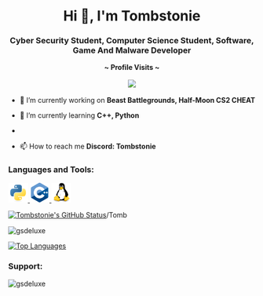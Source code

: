 <h1 align="center">Hi 👋, I'm Tombstonie</h1>
<h3 align="center">Cyber Security Student, Computer Science Student, Software, Game And Malware Developer</h3>

<p align="center">
  <b>~ Profile Visits ~</b><br><br>
  <img src="https://profile-counter.glitch.me/GsDeluxe/count.svg" />
</p>



- 🔭 I’m currently working on **Beast Battlegrounds, Half-Moon CS2 CHEAT**

- 🌱 I’m currently learning **C++, Python**
- 
- 📫 How to reach me **Discord: Tombstonie**

<p align="center">
</p>

<h3 align="left">Languages and Tools:</h3>
<p align="left"> <a href="https://www.python.org" target="_blank" rel="noreferrer"> <img src="https://raw.githubusercontent.com/devicons/devicon/master/icons/python/python-original.svg" alt="python" width="40" height="40"/> </a><a href="https://www.w3schools.com/cpp/" target="_blank" rel="noreferrer"> <img src="https://raw.githubusercontent.com/devicons/devicon/master/icons/cplusplus/cplusplus-original.svg" alt="cplusplus" width="40" height="40"/> </a> <a href="https://www.linux.org/" target="_blank" rel="noreferrer"> <img src="https://raw.githubusercontent.com/devicons/devicon/master/icons/linux/linux-original.svg" alt="linux" width="40" height="40"/> </p> </p>

[![Tombstonie's GitHub Status](https://github-readme-stats.vercel.app/api?username=gsdeluxe&show_icons=true&theme=midnight-purple)](https://github.comeluxe)/Tomb

<p><img align="center" src="https://github-readme-streak-stats.herokuapp.com/?user=gsdeluxe&theme=midnight-purple" alt="gsdeluxe" /></p>

[![Top Languages](https://github-readme-stats.vercel.app/api/top-langs/?username=gsdeluxe&layout=compact&theme=midnight-purple)](https://github.com/GsDeluxe)

<p align="center">
  <h3 align="left">Support:</h3>
  <p><a href="https://ko-fi.com/gsdeluxe"> <img align="left" src="https://cdn.ko-fi.com/cdn/kofi3.png?v=3" height="50" width="210" alt="gsdeluxe" /></a></p><br><br
</p>




